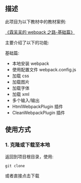 ## 描述

此项目为以下教材中的教材案例:

[《霖呆呆的 webpack 之路-基础篇》](https://github.com/LinDaiDai/niubility-coding-js/blob/master/前端工程化/webpack/霖呆呆的webpack之路-基础篇.md)

主要介绍了以下的功能:

基础篇:

- 本地安装 webpack
- 使用配置文件 webpack.config.js
- 加载 css
- 加载图片
- 加载字体
- 加载 xml
- 多个输入/输出
- HtmlWebpackPlugin 插件
- CleanWebpackPlugin 插件



## 使用方式

### 1. 克隆或下载至本地

返回到项目根目录，使用:

```
git clone 
```

或者直接点击下载

